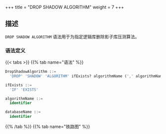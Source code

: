 +++
title = "DROP SHADOW ALGORITHM"
weight = 7
+++

## 描述

`DROP SHADOW ALGORITHM` 语法用于为指定逻辑库删除影子库压测算法。

### 语法定义

{{< tabs >}}
{{% tab name="语法" %}}
```sql
DropShadowAlgorithm ::=
  'DROP' 'SHADOW' 'ALGORITHM' ifExists? algorithmName (',' algorithmName)* ('FROM' databaseName)?

ifExists ::=
  'IF' 'EXISTS'

algorithmName ::=
  identifier

databaseName ::=
  identifier
```
{{% /tab %}}
{{% tab name="铁路图" %}}
<iframe frameborder="0" name="diagram" id="diagram" width="100%" height="100%"></iframe>
{{% /tab %}}
{{< /tabs >}}

### 补充说明

- 未指定 `databaseName` 时，默认是当前使用的 `DATABASE`。 如果也未使用 `DATABASE` 则会提示 `No database selected`；
- `ifExists` 子句用于避免 `shadow algorithm not exists` 错误。

### 示例

- 为指定数据库删除多个影子库压测算法
 
```sql
DROP SHADOW ALGORITHM shadow_rule_t_order_sql_hint_0, shadow_rule_t_order_item_sql_hint_0 FROM shadow_db;
```

- 为当前数据库删除单个影子库压测算法

```sql
DROP SHADOW ALGORITHM shadow_rule_t_order_sql_hint_0;
```

- 使用 `ifExists` 子句删除影子库压测算法

```sql
DROP SHADOW ALGORITHM IF EXISTS shadow_rule_t_order_sql_hint_0;
```

### 保留字

`DROP`、`SHADOW`、`ALGORITHM`、`FROM`

### 相关链接

- [保留字](/cn/user-manual/shardingsphere-proxy/distsql/syntax/reserved-word/)